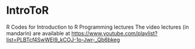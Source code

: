 # IntroToR
R Codes for Introduction to R Programming lectures
The video lectures (in mandarin) are available at https://www.youtube.com/playlist?list=PLBTcf4SwWEI9_kCOJ-1o-Jwr-_Qb6bkeg
